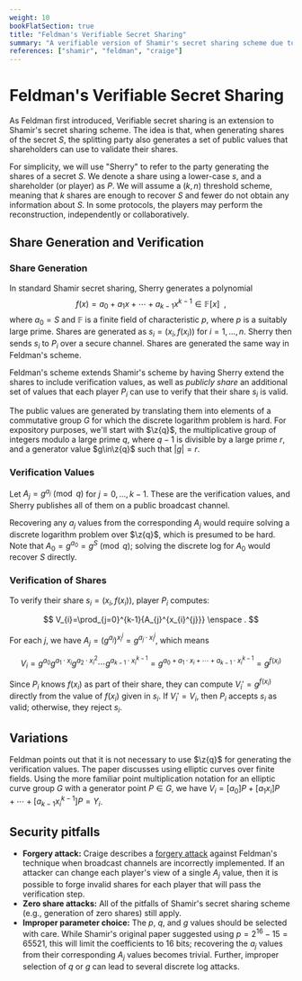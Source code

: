 ```yaml
---
weight: 10
bookFlatSection: true
title: "Feldman's Verifiable Secret Sharing"
summary: "A verifiable version of Shamir's secret sharing scheme due to Feldman."
references: ["shamir", "feldman", "craige"]
---
```

# Feldman's Verifiable Secret Sharing

As Feldman first introduced, Verifiable secret sharing is an extension to Shamir's secret sharing scheme. The idea is that, when generating shares of the secret $S$, the splitting party also generates a set of public values that shareholders can use to validate their shares.

For simplicity, we will use "Sherry" to refer to the party generating the shares of a secret $S$. We denote a share using a lower-case $s$, and a shareholder (or player) as $P$. We will assume a $\left(k, n\right)$ threshold scheme, meaning that $k$ shares are enough to recover $S$ and fewer do not obtain any information about $S$. In some protocols, the players may perform the reconstruction, independently or collaboratively.

## Share Generation and Verification

### Share Generation

In standard Shamir secret sharing, Sherry generates a polynomial $$ f \left( x\right) = a_{0} + a_{1} x + \cdots + a_{k-1} x^{k-1} \in \mathbb{F}\left[x\right] \enspace ,$$ where $a_{0}=S$ and $\mathbb{F}$ is a finite field of characteristic $p$, where $p$ is a suitably large prime. Shares are generated as $s_{i}=\left(x_{i},f\left(x_{i}\right)\right)$ for $i=1,\ldots,n$. Sherry then sends $s_{i}$ to $P_{i}$ over a secure channel. Shares are generated the same way in Feldman's scheme.

Feldman's scheme extends Shamir's scheme by having Sherry extend the shares to include verification values, as well as  _publicly share_ an additional set of values that each player $P_{i}$ can use to verify that their share $s_{i}$  is valid.

The public values are generated by translating them into elements of a commutative group $G$ for which the discrete logarithm problem is hard. For expository purposes, we'll start with $\z{q}$, the multiplicative group of integers modulo a large prime $q$, where $q-1$ is divisible by a large prime $r$, and a generator value $g\in\z{q}$ such that $\left|g\right|=r$.

### Verification Values

Let $A_{j}=g^{a_{j}}\pmod{q}$ for $j=0,\ldots,k-1$. These are the verification values, and Sherry publishes all of them on a public broadcast channel.

Recovering any $a_{j}$ values from the corresponding $A_{j}$ would require solving a discrete logarithm problem over $\z{q}$, which is presumed to be hard. Note that $A_{0}=g^{a_{0}}=g^{S}\pmod{q}$; solving the discrete log for $A_{0}$ would recover $S$ directly.

### Verification of Shares

To verify their share $s_{i}=\left(x_{i},f\left(x_{i}\right)\right)$, player $P_{i}$ computes:

$$
V_{i}=\prod_{j=0}^{k-1}{A_{j}^{x_{i}^{j}}} \enspace .
$$

For each $j$, we have $A_{j}=\left(g^{a_{j}}\right)^{x_{i}^{j}}=g^{a_{j}\cdot x_{i}^{j}}$, which means

$$
V_{i}=g^{a_{0}} g^{a_{1}\cdot x_{i}} g^{a_{2}\cdot x_{i}^{2}}\cdots g^{a_{k-1}\cdot x_{i}^{k-1}}=g^{a_{0} + a_{1}\cdot x_{i} + \cdots + a_{k-1}\cdot x_{i}^{k-1}}=g^{f\left(x_{i}\right)}
$$

Since $P_{i}$ knows $f\left(x_{i}\right)$  as part of their share, they can compute $V_{i}'=g^{f\left(x_{i}\right)}$ directly from the value of $f\left(x_{i}\right)$ given in $s_{i}$. If $V_{i}'=V_{i}$, then $P_{i}$ accepts $s_{i}$  as valid; otherwise, they reject $s_{i}$.

## Variations

Feldman points out that it is not necessary to use $\z{q}$ for generating the verification values. The paper discusses using elliptic curves over finite fields. Using the more familiar point multiplication notation for an elliptic curve group $G$ with a generator point $P\in G$, we have $V_{i}=\left[a_{0}\right]P+\left[a_{1}x_{i}\right]P+\cdots +\left[a_{k-1}x_{i}^{k-1}\right]P=Y_{i}$.

## Security pitfalls

 - **Forgery attack:** Craige describes a [forgery attack](https://www.jcraige.com/vss-forgery) against Feldman's technique when broadcast channels are incorrectly implemented. If an attacker can change each player's view of a single $A_{j}$ value, then it is possible to forge invalid shares for each player that will pass the verification step.
 - **Zero share attacks:** All of the pitfalls of Shamir's secret sharing scheme (e.g., generation of zero shares) still apply.
 - **Improper parameter choice:** The $p$, $q$, and $g$ values should be selected with care. While Shamir's original paper suggested using $p=2^{16}-15=65521$, this will limit the coefficients to 16 bits; recovering the $a_{j}$ values from their corresponding $A_{j}$ values becomes trivial. Further, improper selection of $q$ or $g$ can lead to several discrete log attacks.
